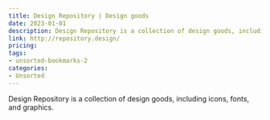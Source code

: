 ```yaml
---
title: Design Repository | Design goods
date: 2023-01-01
description: Design Repository is a collection of design goods, including icons, fonts, and graphics.
link: http://repository.design/
pricing: 
tags: 
- unsorted-bookmarks-2 
categories: 
- Unsorted 
---
```


Design Repository is a collection of design goods, including icons, fonts, and graphics.